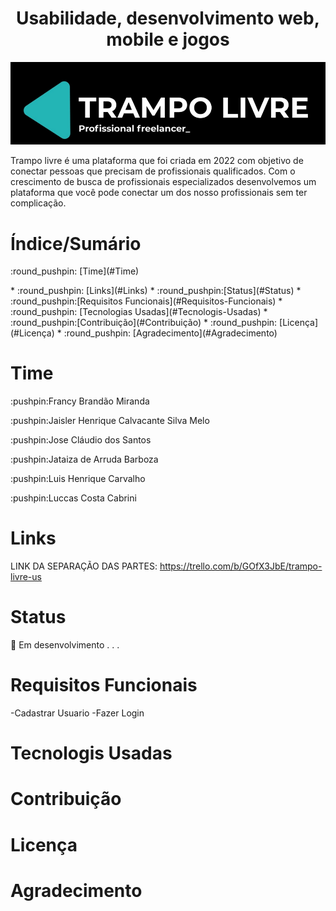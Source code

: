 <h1 align="center">Usabilidade, desenvolvimento web, mobile e jogos</h1>
<img src="Trampo livre01.png">

Trampo livre é uma plataforma que foi criada em 2022 com objetivo de conectar pessoas que precisam de profissionais qualificados. Com o crescimento de busca de profissionais especializados desenvolvemos um plataforma que você pode conectar um dos nosso profissionais sem ter complicação.

Índice/Sumário
=================
<!--ts-->
   <p>:round_pushpin: [Time](#Time)</p>
   * :round_pushpin: [Links](#Links)
   * :round_pushpin:[Status](#Status)
   * :round_pushpin:[Requisitos Funcionais](#Requisitos-Funcionais)
   * :round_pushpin: [Tecnologias Usadas](#Tecnologis-Usadas)
   * :round_pushpin:[Contribuição](#Contribuição)
   * :round_pushpin: [Licença](#Licença)
   * :round_pushpin: [Agradecimento](#Agradecimento)
<!--te-->

Time
=================
<p>:pushpin:Francy Brandão Miranda</p>
<p>:pushpin:Jaisler Henrique Calvacante Silva Melo</p>
<p>:pushpin:Jose Cláudio dos Santos</p>
<p>:pushpin:Jataiza de Arruda Barboza</p>
<p>:pushpin:Luis Henrique Carvalho</p>
<p>:pushpin:Luccas Costa Cabrini</p>

Links
=================

LINK DA SEPARAÇÃO DAS PARTES:
https://trello.com/b/GOfX3JbE/trampo-livre-us

Status
=================
🚧 Em desenvolvimento . . .

Requisitos Funcionais
=================
-Cadastrar Usuario
-Fazer Login

Tecnologis Usadas
=================

Contribuição
=================

Licença
=================

Agradecimento
=================
